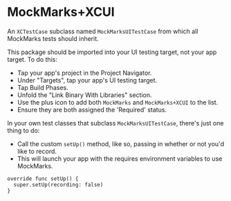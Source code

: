 # MockMarks+XCUI

An `XCTestCase` subclass named `MockMarksUITestCase` from which all MockMarks tests should inherit.

This package should be imported into your UI testing target, not your app target. To do this:
* Tap your app's project in the Project Navigator.
* Under "Targets", tap your app's UI testing target.
* Tap Build Phases.
* Unfold the "Link Binary With Libraries" section.
* Use the plus icon to add both `MockMarks` and `MockMarks+XCUI` to the list.
* Ensure they are both assigned the 'Required' status.

In your own test classes that subclass `MockMarksUITestCase`, there's just one thing to do:
* Call the custom `setUp()` method, like so, passing in whether or not you'd like to record.
* This will launch your app with the requires environment variables to use MockMarks.

```
override func setUp() {
  super.setUp(recording: false)
}
```

